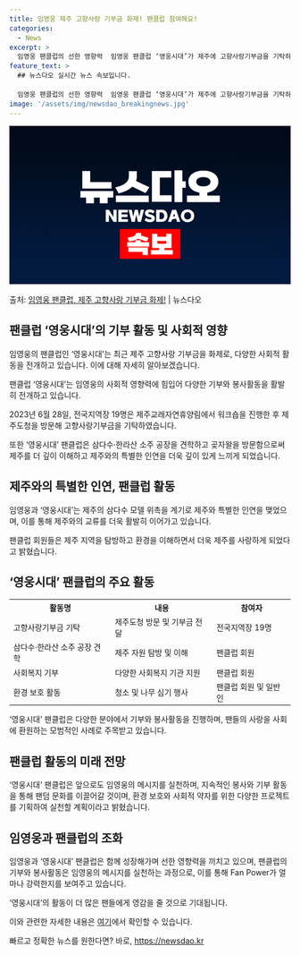 ```yaml
---
title: 임영웅 제주 고향사랑 기부금 화제! 팬클럽 참여해요!
categories:
  - News
excerpt: >
  임영웅 팬클럽의 선한 영향력  임영웅 팬클럽 ‘영웅시대’가 제주에 고향사랑기부금을 기탁하며 기부 문화를 선도…
feature_text: >
  ## 뉴스다오 실시간 뉴스 속보입니다.

  임영웅 팬클럽의 선한 영향력  임영웅 팬클럽 ‘영웅시대’가 제주에 고향사랑기부금을 기탁하며 기부 문화를 선도…
image: '/assets/img/newsdao_breakingnews.jpg'
---
```


![뉴스다오 속보](/assets/img/newsdao_breakingnews.jpg)

<p>출처: <a href="https://newsdao.kr/4616" rel="dofollow">임영웅 팬클럽, 제주 고향사랑 기부금 화제!</a> | 뉴스다오</p>

<h2 data-ke-size="size26">팬클럽 ‘영웅시대’의 기부 활동 및 사회적 영향</h2>
임영웅의 팬클럽인 ‘영웅시대’는 최근 제주 고향사랑 기부금을 화제로, 다양한 사회적 활동을 전개하고 있습니다. 이에 대해 자세히 알아보겠습니다.

<p data-ke-size="size16">팬클럽 ‘영웅시대’는 임영웅의 사회적 영향력에 힘입어 다양한 기부와 봉사활동을 활발히 전개하고 있습니다. </p>
<p data-ke-size="size16">2023년 6월 28일, 전국지역장 19명은 제주교래자연휴양림에서 워크숍을 진행한 후 제주도청을 방문해 고향사랑기부금을 기탁하였습니다.</p>
<p data-ke-size="size16">또한 ‘영웅시대’ 팬클럽은 삼다수·한라산 소주 공장을 견학하고 곶자왈을 방문함으로써 제주를 더 깊이 이해하고 제주와의 특별한 인연을 더욱 깊이 있게 느끼게 되었습니다.</p>

<h2 data-ke-size="size26">제주와의 특별한 인연, 팬클럽 활동</h2>
임영웅과 ‘영웅시대’는 제주의 삼다수 모델 위촉을 계기로 제주와 특별한 인연을 맺었으며, 이를 통해 제주와의 교류를 더욱 활발히 이어가고 있습니다.

<p data-ke-size="size16">팬클럽 회원들은 제주 지역을 탐방하고 환경을 이해하면서 더욱 제주를 사랑하게 되었다고 밝혔습니다.</p>

<h2 data-ke-size="size26">‘영웅시대’ 팬클럽의 주요 활동</h2>

<table>
	<tr>
		<th>활동명</th>
		<th>내용</th>
		<th>참여자</th>
	</tr>
	<tr>
		<td>고향사랑기부금 기탁</td>
		<td>제주도청 방문 및 기부금 전달</td>
		<td>전국지역장 19명</td>
	</tr>
	<tr>
		<td>삼다수·한라산 소주 공장 견학</td>
		<td>제주 자원 탐방 및 이해</td>
		<td>팬클럽 회원</td>
	</tr>
	<tr>
		<td>사회복지 기부</td>
		<td>다양한 사회복지 기관 지원</td>
		<td>팬클럽 회원</td>
	</tr>
	<tr>
		<td>환경 보호 활동</td>
		<td>청소 및 나무 심기 행사</td>
		<td>팬클럽 회원 및 일반인</td>
	</tr>
</table>

<p data-ke-size="size16">‘영웅시대’ 팬클럽은 다양한 분야에서 기부와 봉사활동을 진행하며, 팬들의 사랑을 사회에 환원하는 모범적인 사례로 주목받고 있습니다.</p>

<h2 data-ke-size="size26">팬클럽 활동의 미래 전망</h2>

<p data-ke-size="size16">‘영웅시대’ 팬클럽은 앞으로도 임영웅의 메시지를 실천하며, 지속적인 봉사와 기부 활동을 통해 팬덤 문화를 이끌어갈 것이며, 환경 보호와 사회적 약자를 위한 다양한 프로젝트를 기획하여 실천할 계획이라고 밝혔습니다.</p>

<h2 data-ke-size="size26">임영웅과 팬클럽의 조화</h2>

<p data-ke-size="size16">임영웅과 ‘영웅시대’ 팬클럽은 함께 성장해가며 선한 영향력을 끼치고 있으며, 팬클럽의 기부와 봉사활동은 임영웅의 메시지를 실천하는 과정으로, 이를 통해 Fan Power가 얼마나 강력한지를 보여주고 있습니다.</p>

<p data-ke-size="size16">‘영웅시대’의 활동이 더 많은 팬들에게 영감을 줄 것으로 기대됩니다.</p>

<p data-ke-size="size16">이와 관련한 자세한 내용은 <a href="https://newsdao.kr/4616">여기</a>에서 확인할 수 있습니다.</p>
 

빠르고 정확한 뉴스를 원한다면? 바로, <a href="https://newsdao.kr" rel="dofollow">https://newsdao.kr</a>


    

